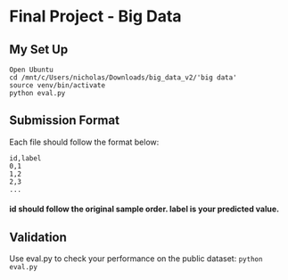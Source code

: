 # Final Project - Big Data

## My Set Up

```
Open Ubuntu
cd /mnt/c/Users/nicholas/Downloads/big_data_v2/'big data'
source venv/bin/activate
python eval.py

```

## Submission Format

Each file should follow the format below:

```
id,label
0,1
1,2
2,3
...
```

#### id should follow the original sample order. label is your predicted value.

## Validation

Use eval.py to check your performance on the public dataset:
`python eval.py`
